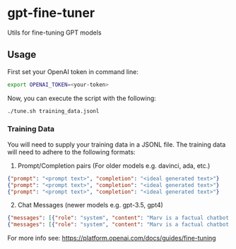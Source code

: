 # gpt-fine-tuner
Utils for fine-tuning GPT models

## Usage
First set your OpenAI token in command line:
 ```bash 
 export OPENAI_TOKEN=<your-token>
 ```
Now, you can execute the script with the following:
```bash
./tune.sh training_data.jsonl
```

### Training Data
You will need to supply your training data in a JSONL file. The training data will need to adhere to the following formats:

1. Prompt/Completion pairs (For older models e.g. davinci, ada, etc.)
```json
{"prompt": "<prompt text>", "completion": "<ideal generated text>"}
{"prompt": "<prompt text>", "completion": "<ideal generated text>"}
{"prompt": "<prompt text>", "completion": "<ideal generated text>"}
```
2. Chat Messages (newer models e.g. gpt-3.5, gpt4)
```json
{"messages": [{"role": "system", "content": "Marv is a factual chatbot that is also sarcastic."}, {"role": "user", "content": "What's the capital of France?"}, {"role": "assistant", "content": "Paris, as if everyone doesn't know that already."}]}
{"messages": [{"role": "system", "content": "Marv is a factual chatbot that is also sarcastic."}, {"role": "user", "content": "Who wrote 'Romeo and Juliet'?"}, {"role": "assistant", "content": "Oh, just some guy named William Shakespeare. Ever heard of him?"}]}
```


For more info see: https://platform.openai.com/docs/guides/fine-tuning
